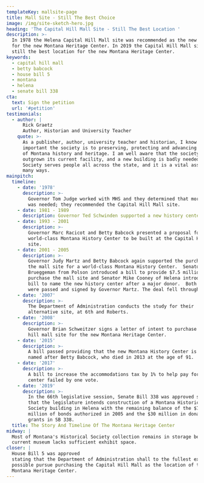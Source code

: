 ```yaml
---
templateKey: mallsite-page
title: Mall Site - Still The Best Choice
image: /img/site-sketch-hero.jpg
heading: 'The Capital Hill Mall Site - Still The Best Location '
description: >-
  In 1978 the Helena Capital Hill Mall site was recommended as the new location
  for the new Montana Heritage Center. In 2019 the Capital Hill Mall site is
  still the best location for the new Montana Heritage Center.
keywords:
  - capital hill mall
  - betty babcock
  - house bill 5
  - montana
  - helena
  - senate bill 338
cta:
  text: Sign the petition
  url: '#petition'
testimonials:
  - author: |
      Rick Graetz
      Author, Historian and University Teacher
    quote: >-
      As a publisher, author, university teacher and historian, I know how
      important the society is to preserving, protecting and advancing the cause
      of Montana history and heritage. I am well aware that the society has
      outgrown its current facility, and a new building is badly needed. The
      Society serves people all across the state, and it is a vital asset in
      many ways.
mainpitch:
  timeline:
    - date: '1978'
      description: >-
        Governor Tom Judge worked with MHS and they determined that more space
        was needed; they recommended the Capital Hill Mall site.
    - date: 1981 - 1989
      description: Governor Ted Schwinden supported a new history center.
    - date: 1993 - 2001
      description: >-
        Governor Marc Racicot and Betty Babcock presented a proposal for a
        world-class Montana History Center to be built at the Capital Hill Mall
        site.
    - date: 2001 - 2005
      description: >-
        Governor Judy Martz and Betty Babcock again supported the purchase of
        the mall site for a world-class Montana History Center.  Senator John
        Brueggeman from Polson introduced a bill to provide $7.5 million to
        purchase the mall site and Senator Mike Cooney of Helena introduced a
        bill to name the new history center after a major donor.  Both bills
        were passed and signed by Governor Martz. The deal fell through.
    - date: '2007'
      description: >-
        The Department of Administration conducts the study for their
        alternative site, at 6th and Roberts.
    - date: '2008'
      description: >-
        Governor Brian Schweitzer signs a letter of intent to purchase Capital
        hill mall site for the new Montana Heritage Center.
    - date: '2015'
      description: >-
        A bill passed providing that the new Montana History Center is to be
        named after Betty Babcock, who died in 2013 at the age of 91.
    - date: '2017'
      description: >-
        A bill to increase the accommodations tax by 1% to help pay for a new
        center failed by one vote.
    - date: '2019'
      description: >-
        In the 66th legislative session, Senate Bill 338 was approved stating
        that the legislature intends construction of a Montana Historical
        Society building in Helena with the remaining balance of the $7.5
        million of bonds authorized in 2005 and the $30 million in donations and
        grants in SB 338.
  title: The Story And Timeline Of The Montana Heritage Center
midway: |
  Most of Montana's Historical Society collection remains in storage because the
  current museum lacks sufficient exhibit space.
closer: |
  House Bill 5 was approved
  stating that the Department of Administration shall to the fullest extent
  possible pursue purchasing the Capital Hill Mall as the location of the
  Montana Heritage Center.
---
```


